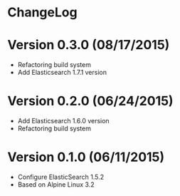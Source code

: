 ChangeLog
==============

# Version 0.3.0 (08/17/2015)

- Refactoring build system
- Add Elasticsearch 1.7.1 version

# Version 0.2.0 (06/24/2015)

- Add Elasticsearch 1.6.0 version
- Refactoring build system

# Version 0.1.0 (06/11/2015)

- Configure ElasticSearch 1.5.2
- Based on Alpine Linux 3.2
